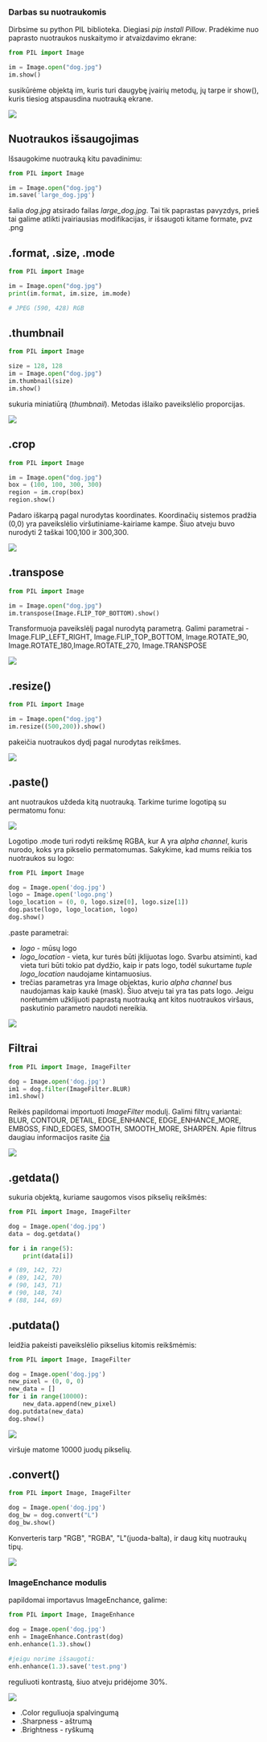 ### Darbas su nuotraukomis

Dirbsime su python PIL biblioteka. Diegiasi *pip install Pillow*. Pradėkime nuo paprasto nuotraukos nuskaitymo ir atvaizdavimo ekrane:

```python
from PIL import Image

im = Image.open("dog.jpg")
im.show()
```

susikūrėme objektą im, kuris turi daugybę įvairių metodų, jų tarpe ir show(), kuris tiesiog atspausdina nuotrauką ekrane. 

![](https://github.com/robotautas/kursas/blob/master/PIL/MDs/shuo.png)

## Nuotraukos išsaugojimas

Išsaugokime nuotrauką kitu pavadinimu:

```python
from PIL import Image

im = Image.open("dog.jpg")
im.save('large_dog.jpg')
```
šalia *dog.jpg* atsirado failas *large_dog.jpg*. Tai tik paprastas pavyzdys, prieš tai galime atlikti įvairiausias modifikacijas, ir išsaugoti kitame formate, pvz .png

## .format, .size, .mode

```python
from PIL import Image

im = Image.open("dog.jpg")
print(im.format, im.size, im.mode)

# JPEG (590, 428) RGB
```

## .thumbnail

```python
from PIL import Image

size = 128, 128
im = Image.open("dog.jpg")
im.thumbnail(size)
im.show()
```

sukuria miniatiūrą (*thumbnail*). Metodas išlaiko paveikslėlio proporcijas.

![](https://github.com/robotautas/kursas/blob/master/PIL/MDs/thumbnail.png)

## .crop

```python
from PIL import Image

im = Image.open("dog.jpg")
box = (100, 100, 300, 300)
region = im.crop(box)
region.show()
```
Padaro iškarpą pagal nurodytas koordinates. Koordinačių sistemos pradžia (0,0) yra paveikslėlio viršutiniame-kairiame kampe. Šiuo atveju buvo nurodyti 2 taškai 100,100 ir 300,300. 

![](https://github.com/robotautas/kursas/blob/master/PIL/MDs/crop.png)

## .transpose

```python
from PIL import Image

im = Image.open("dog.jpg")
im.transpose(Image.FLIP_TOP_BOTTOM).show()
```

Transformuoja paveikslėlį pagal nurodytą parametrą. Galimi parametrai - Image.FLIP_LEFT_RIGHT, Image.FLIP_TOP_BOTTOM, Image.ROTATE_90, Image.ROTATE_180,Image.ROTATE_270, Image.TRANSPOSE

![](https://github.com/robotautas/kursas/blob/master/PIL/MDs/apverstas.png)

## .resize()

```python
from PIL import Image

im = Image.open("dog.jpg")
im.resize((500,200)).show()
```

pakeičia nuotraukos dydį pagal nurodytas reikšmes.

![](https://github.com/robotautas/kursas/blob/master/PIL/MDs/resized.png)

## .paste()

ant nuotraukos uždeda kitą nuotrauką. Tarkime turime logotipą su permatomu fonu:

![](https://github.com/robotautas/kursas/blob/master/PIL/MDs/logo.png)

Logotipo .mode turi rodyti reikšmę RGBA, kur A yra *alpha channel*, kuris nurodo, koks yra pikselio permatomumas. Sakykime, kad mums reikia tos nuotraukos su logo:

```python
from PIL import Image

dog = Image.open('dog.jpg')
logo = Image.open('logo.png')
logo_location = (0, 0, logo.size[0], logo.size[1])
dog.paste(logo, logo_location, logo)
dog.show()
```

.paste parametrai:
* *logo* - mūsų logo
* *logo_location* - vieta, kur turės būti įklijuotas logo. Svarbu atsiminti, kad vieta turi būti tokio pat dydžio, kaip ir pats logo, todėl sukurtame *tuple logo_location* naudojame kintamuosius.
* trečias parametras yra Image objektas, kurio *alpha channel* bus naudojamas kaip kaukė (mask). Šiuo atveju tai yra tas pats logo. Jeigu norėtumėm užklijuoti paprastą nuotrauką ant kitos nuotraukos viršaus, paskutinio parametro naudoti nereikia. 

![](https://github.com/robotautas/kursas/blob/master/PIL/MDs/dog_logo.png)

## Filtrai

```python
from PIL import Image, ImageFilter

dog = Image.open('dog.jpg')
im1 = dog.filter(ImageFilter.BLUR)
im1.show()
```
Reikės papildomai importuoti *ImageFilter* modulį. Galimi filtrų variantai:
BLUR,
CONTOUR,
DETAIL,
EDGE_ENHANCE,
EDGE_ENHANCE_MORE,
EMBOSS,
FIND_EDGES,
SMOOTH,
SMOOTH_MORE,
SHARPEN. Apie filtrus daugiau informacijos rasite [čia](https://pillow.readthedocs.io/en/stable/index.html)

![](https://github.com/robotautas/kursas/blob/master/PIL/MDs/blur.png)

## .getdata()

sukuria objektą, kuriame saugomos visos pikselių reikšmės:

```python
from PIL import Image, ImageFilter

dog = Image.open('dog.jpg')
data = dog.getdata()

for i in range(5):
    print(data[i])

# (89, 142, 72)
# (89, 142, 70)
# (90, 143, 71)
# (90, 148, 74)
# (88, 144, 69)
```

## .putdata()

leidžia pakeisti paveikslėlio pikselius kitomis reikšmėmis:

```python
from PIL import Image, ImageFilter

dog = Image.open('dog.jpg')
new_pixel = (0, 0, 0)
new_data = []
for i in range(10000):
    new_data.append(new_pixel)
dog.putdata(new_data)
dog.show()
```

![](https://github.com/robotautas/kursas/blob/master/PIL/MDs/juodas_virsus.png)

viršuje matome 10000 juodų pikselių.

## .convert()

```python
from PIL import Image, ImageFilter

dog = Image.open('dog.jpg')
dog_bw = dog.convert("L")
dog_bw.show()
```

Konverteris tarp "RGB", "RGBA", "L"(juoda-balta), ir daug kitų nuotraukų tipų.

![](https://github.com/robotautas/kursas/blob/master/PIL/MDs/dog_bw.png)



### ImageEnchance modulis

papildomai importavus ImageEnchance, galime:

```python
from PIL import Image, ImageEnhance

dog = Image.open('dog.jpg')
enh = ImageEnhance.Contrast(dog)
enh.enhance(1.3).show()

#jeigu norime išsaugoti:
enh.enhance(1.3).save('test.png')

```
reguliuoti kontrastą, šiuo atveju pridėjome 30%.

![](https://github.com/robotautas/kursas/blob/master/PIL/MDs/kontrastas.png)

* .Color reguliuoja spalvingumą
* .Sharpness - aštrumą
* .Brightness - ryškumą
